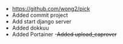 - https://github.com/wong2/pick
- Added commit project
- Add start django server
- Added dokkuu  
- Added Portainer
-~~Added upload_caprover~~


